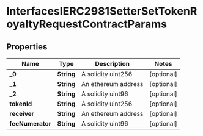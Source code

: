 

# InterfacesIERC2981SetterSetTokenRoyaltyRequestContractParams


## Properties

| Name | Type | Description | Notes |
|------------ | ------------- | ------------- | -------------|
|**_0** | **String** | A solidity uint256 |  [optional] |
|**_1** | **String** | An ethereum address |  [optional] |
|**_2** | **String** | A solidity uint96 |  [optional] |
|**tokenId** | **String** | A solidity uint256 |  [optional] |
|**receiver** | **String** | An ethereum address |  [optional] |
|**feeNumerator** | **String** | A solidity uint96 |  [optional] |



